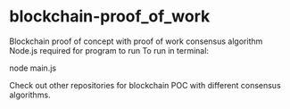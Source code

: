 ﻿# blockchain-proof_of_work
Blockchain proof of concept with proof of work consensus algorithm
Node.js required for program to run
To run in terminal:

node main.js

Check out other repositories for blockchain POC with different consensus algorithms.
